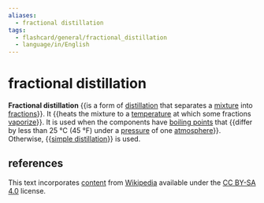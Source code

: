 ```yaml
---
aliases:
  - fractional distillation
tags:
  - flashcard/general/fractional_distillation
  - language/in/English
---
```


# fractional distillation

__Fractional distillation__ {{is a form of [distillation](distillation.md) that separates a [mixture](mixture.md) into [fractions](fraction%20(chemistry).md)}}. It {{heats the mixture to a [temperature](temperature.md) at which some fractions [vaporize](vaporize.md)}}. It is used when the components have [boiling points](boiling%20point.md) that {{differ by less than 25 °C (45 °F) under a [pressure](pressure.md) of one [atmosphere](atmosphere%20(unit).md)}}. Otherwise, {{[simple distillation](simple%20distillation.md)}} is used. <!--SR:!2025-10-02,549,250!2025-01-09,240,170!2026-08-16,813,270!2027-01-22,997,330-->

## references

This text incorporates [content](https://en.wikipedia.org/wiki/fractional_distillation) from [Wikipedia](Wikipedia.md) available under the [CC BY-SA 4.0](https://creativecommons.org/licenses/by-sa/4.0/) license.
